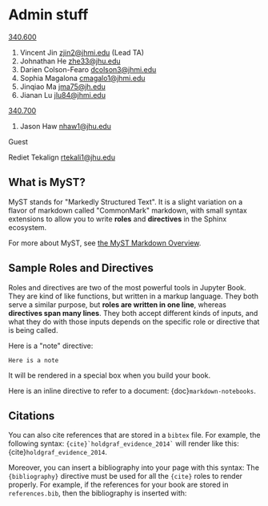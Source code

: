 # Admin stuff


[340.600](https://www.jhsph.edu/courses/course/36389/2022/340.600.01/stata-programming)

1. Vincent Jin zjin2@jhmi.edu (Lead TA)
2. Johnathan He zhe33@jhu.edu  
3. Darien Colson-Fearo dcolson3@jhmi.edu   
4. Sophia Magalona cmagalo1@jhmi.edu  
5. Jinqiao Ma jma75@jh.edu  
6. Jianan Lu jlu84@jhmi.edu  

[340.700](https://www.jhsph.edu/courses/course/37447/2022/340.700.71/advanced-stata-programming)
1. Jason Haw nhaw1@jhu.edu  

Guest

Rediet Tekalign rtekali1@jhu.edu

## What is MyST?

MyST stands for "Markedly Structured Text". It
is a slight variation on a flavor of markdown called "CommonMark" markdown,
with small syntax extensions to allow you to write **roles** and **directives**
in the Sphinx ecosystem.

For more about MyST, see [the MyST Markdown Overview](https://jupyterbook.org/content/myst.html).

## Sample Roles and Directives

Roles and directives are two of the most powerful tools in Jupyter Book. They
are kind of like functions, but written in a markup language. They both
serve a similar purpose, but **roles are written in one line**, whereas
**directives span many lines**. They both accept different kinds of inputs,
and what they do with those inputs depends on the specific role or directive
that is being called.

Here is a "note" directive:

```{note}
Here is a note
```

It will be rendered in a special box when you build your book.

Here is an inline directive to refer to a document: {doc}`markdown-notebooks`.


## Citations

You can also cite references that are stored in a `bibtex` file. For example,
the following syntax: `` {cite}`holdgraf_evidence_2014` `` will render like
this: {cite}`holdgraf_evidence_2014`.

Moreover, you can insert a bibliography into your page with this syntax:
The `{bibliography}` directive must be used for all the `{cite}` roles to
render properly.
For example, if the references for your book are stored in `references.bib`,
then the bibliography is inserted with:

```{bibliography}
```

